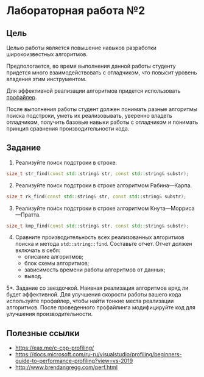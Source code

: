 # Лабораторная работа №2

## Цель
Целью работы является повышение навыков разработки широкоизвестных алгоритмов.

Предпологается, во время выполнения данной работы студенту придется много взаимодействовать с отладчиком, что повысит уровень владения этим инструментом.

Для эффективной реализации алгоритмов придется использовать [профайлер](https://ru.wikipedia.org/wiki/%D0%9F%D1%80%D0%BE%D1%84%D0%B8%D0%BB%D0%B8%D1%80%D0%BE%D0%B2%D0%B0%D0%BD%D0%B8%D0%B5_(%D0%B8%D0%BD%D1%84%D0%BE%D1%80%D0%BC%D0%B0%D1%82%D0%B8%D0%BA%D0%B0)).

После выполнения работы студент должен понимать разные алгоритмы поиска подстроки, уметь их реализовывать, уверенно владеть отладчиком, получить базовые навыки работы с отладчиком и понимать принцип сравнения производительности кода.

## Задание

1. Реализуйте поиск подстроки в строке.
```cpp
size_t str_find(const std::string& str, const std::string& substr);
```

2. Реализуйте поиск подстроки в строке алгоритмом Рабина—Карпа.
```cpp
size_t rk_find(const std::string& str, const std::string& substr);
```

3. Реализуйте поиск подстроки в строке алгоритмом Кнута—Морриса—Пратта.
```cpp
size_t kmp_find(const std::string& str, const std::string& substr);
```

4. Сравните производительность всех реализованных алгоритмов поиска и метода `std::string::find`. Составьте отчет. Отчет должен включать в себя:
    * описание алгоритмов;
    * блок схемы алгоритмов;
    * зависимость времени работы алгоритмов от данных;
    * вывод.
    
 5*. Задание со звездочкой. Наивная реализация алгоритмов вряд ли будет эффективной. Для улучшения скорости работы вашего кода используйте профайлер, чтобы найти тонкие места реализации алгоритмов. После проведенного профайлинга модифицируйте код для улучшения производительности.
 
 
 ## Полезные ссылки
 * https://eax.me/c-cpp-profiling/
 * https://docs.microsoft.com/ru-ru/visualstudio/profiling/beginners-guide-to-performance-profiling?view=vs-2019
 * http://www.brendangregg.com/perf.html
